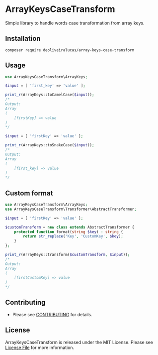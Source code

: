 # ArrayKeysCaseTransform
Simple library to handle words case transformation from array keys.

## Installation

```
composer require deoliveiralucas/array-keys-case-transform
```

## Usage

```php
use ArrayKeysCaseTransform\ArrayKeys;

$input = [ 'first_key' => 'value' ];

print_r(ArrayKeys::toCamelCase($input));
/*
Output:
Array
(
    [firstKey] => value
)
*/

$input = [ 'firstKey' => 'value' ];

print_r(ArrayKeys::toSnakeCase($input));
/* 
Output:
Array
(
    [first_key] => value
)
*/
```

## Custom format

```php
use ArrayKeysCaseTransform\ArrayKeys;
use ArrayKeysCaseTransform\Transformer\AbstractTransformer;

$input = [ 'firstKey' => 'value' ];

$customTransform = new class extends AbstractTransformer {
    protected function format(string $key) : string {
        return str_replace('Key', 'CustomKey', $key);
    }
};

print_r(ArrayKeys::transform($customTransform, $input));
/* 
Output:
Array
(
    [firstCustomKey] => value
)
*/
```

## Contributing ##

- Please see [CONTRIBUTING](CONTRIBUTING.md) for details.

## License

ArrayKeysCaseTransform is released under the MIT License. Please see [License File](LICENSE) for more information.